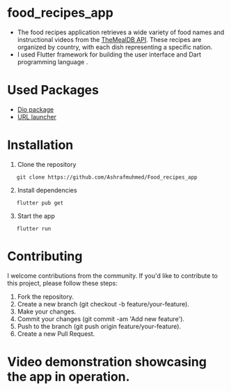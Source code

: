 # food_recipes_app
- The food recipes application retrieves a wide variety of food names and instructional videos from the [TheMealDB API](https://www.themealdb.com/api.php). These recipes are organized by country, with each dish representing a specific nation.
- I used Flutter framework for building the user interface and Dart programming language .
#  Used Packages
- [Dio package](https://github.com/cfug/dio/tree/main/dio)
- [URL launcher](https://github.com/flutter/packages/tree/main/packages/url_launcher/url_launcher)
# Installation
1. Clone the repository
```
   git clone https://github.com/Ashrafmuhmed/Food_recipes_app
```
2. Install dependencies
```
   flutter pub get
```
3. Start the app
```
   flutter run
```

# Contributing 
I welcome contributions from the community. If you'd like to contribute to this project, please follow these steps:
1. Fork the repository.
2. Create a new branch (git checkout -b feature/your-feature).
3. Make your changes.
4. Commit your changes (git commit -am 'Add new feature').
5. Push to the branch (git push origin feature/your-feature).
6. Create a new Pull Request.
# Video demonstration showcasing the app in operation.
